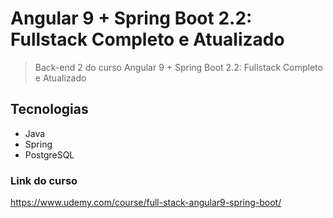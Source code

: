 # Angular 9 + Spring Boot 2.2: Fullstack Completo e Atualizado

> Back-end 2 do curso Angular 9 + Spring Boot 2.2: Fullstack Completo e Atualizado

## Tecnologias

- Java
- Spring
- PostgreSQL

### Link do curso

https://www.udemy.com/course/full-stack-angular9-spring-boot/
